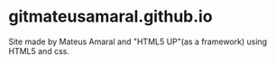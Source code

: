 # gitmateusamaral.github.io

Site made by Mateus Amaral and "HTML5 UP"(as a framework) using HTML5 and css.
